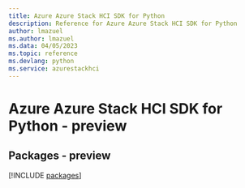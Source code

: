 ```yaml
---
title: Azure Azure Stack HCI SDK for Python
description: Reference for Azure Azure Stack HCI SDK for Python
author: lmazuel
ms.author: lmazuel
ms.data: 04/05/2023
ms.topic: reference
ms.devlang: python
ms.service: azurestackhci
---
```

# Azure Azure Stack HCI SDK for Python - preview
## Packages - preview
[!INCLUDE [packages](azure-stack-hci-index.md)]